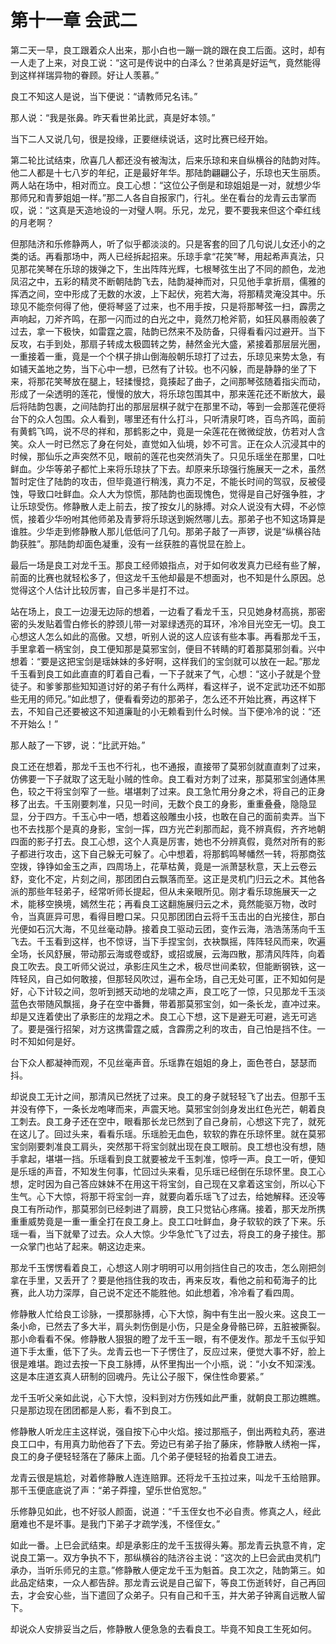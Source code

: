 # 第十一章 会武二

第二天一早，良工跟着众人出来，那小白也一蹦一跳的跟在良工后面。这时，却有一人走了上来，对良工说：“这可是传说中的白泽么？世弟真是好运气，竟然能得到这样祥瑞异物的眷顾。好让人羡慕。”

良工不知这人是说，当下便说：“请教师兄名讳。”

那人说：“我是张鼻。昨天看世弟比武，真是好本领。”

当下二人又说几句，很是投缘，正要继续说话，这时比赛已经开始。

第二轮比试结束，欣喜几人都还没有被淘汰，后来乐琼和来自纵横谷的陆韵对阵。他二人都是十七八岁的年纪，正是最好年华。那陆韵翩翩公子，乐琼也天生丽质。两人站在场中，相对而立。良工心想：“这位公子倒是和琼姐姐是一对，就想少华那师兄和青萝姐姐一样。”那二人各自自报家门，行礼。坐在看台的龙青云击掌而叹，说：“这真是天造地设的一对璧人啊。乐兄，龙兄，要不要我来但这个牵红线的月老啊？

但那陆济和乐修静两人，听了似乎都淡淡的。只是客套的回了几句说儿女还小的之类的话。再看那场中，两人已经拆起招来。乐琼手拿“花笑”琴，用起希声真法，只见那花笑琴在乐琼的拨弹之下，生出阵阵光辉，七根琴弦生出了不同的颜色，龙池凤沼之中，五彩的精灵不断朝陆韵飞去，陆韵凝神而对，只见他手拿折扇，儒雅的挥洒之间，空中形成了无数的水波，上下起伏，宛若大海，将那精灵淹没其中。乐琼见不能奈何得了他，便将琴竖了过来，也不用手按，只是将那琴弦一扫，霹雳之声响起，刀斧齐鸣，在那一闪而过的白光之中，竟然刀枪斧箭，如狂风暴雨般袭了过去，拿一下极快，如雷霆之震，陆韵已然来不及防备，只得看看闪过避开。当下反攻，右手到处，那扇子转成太极圆转之势，赫然金光大盛，紧接着那层层光圈，一重接着一重，竟是一个个棋子排山倒海般朝乐琼打了过去，乐琼见来势太急，有如铺天盖地之势，当下心中一想，已然有了计较。也不闪躲，而是静静的坐了下来，将那花笑琴放在腿上，轻揉慢捻，竟揍起了曲子，之间那琴弦随着指尖而动，形成了一朵透明的莲花，慢慢的放大，将乐琼包围其中，那来莲花还不断放大，最后将陆韵包裹，之间陆韵打出的那层层棋子就宁在那里不动，等到一会那莲花便将台下的众人包围。众人看到，哪里还有什么打斗，只听清泉叮咚，百鸟齐鸣，面前有黄鹤飞鸣，说不尽的祥和，那鹤影之中，竟是一朵莲花在微微绽放，仿若对人含笑。众人一时已然忘了身在何处，直觉如入仙境，妙不可言。正在众人沉浸其中的时候，那仙乐之声突然不见，眼前的莲花也突然消失了。只见乐瑶坐在那里，口吐鲜血。少华等弟子都忙上来将乐琼扶了下去。却原来乐琼强行施展天一之术，虽然暂时定住了陆韵的攻击，但毕竟道行稍浅，真力不足，不能长时间的驾驭，反被侵蚀，导致口吐鲜血。众人大为惊慌，那陆韵也面现愧色，觉得是自己好强争胜，才让乐琼受伤。修静散人走上前去，按了按女儿的脉搏。对众人说没有大碍，不必惊慌，接着少华吩咐其他师弟及青萝将乐琼送到婉然哪儿去。那弟子也不知这场算是谁胜。少华走到修静散人那儿低低问了几句。那弟子敲了一声锣，说是“纵横谷陆韵获胜”。那陆韵却面色凝重，没有一丝获胜的喜悦显在脸上。

最后一场是良工对龙千玉。那良工经师娘指点，对于如何收发真力已经有些了解，前面的比赛也就轻松多了，但这龙千玉他却最是不想面对，也不知是什么原因。总觉得这个人估计比较厉害，自己多半是打不过。

站在场上，良工一边漫无边际的想着，一边看了看龙千玉，只见她身材高挑，那密密的头发贴着雪白修长的脖颈儿带一对翠绿透亮的耳环，冷冷目光空无一切。良工心想这人怎么如此的高傲。又想，听别人说的这人应该有些本事。再看那龙千玉，手里拿着一柄宝剑，良工便知那是莫邪宝剑，便目不转睛的盯着那莫邪剑看。兴中想着：“要是这把宝剑是瑶妹妹的多好啊，这样我们的宝剑就可以放在一起。”那龙千玉看到良工如此直直的盯着自己看，一下子就来了气，心想：“这小子就是个登徒子。和爹爹那些知知道讨好的弟子有什么两样，看这样子，说不定武功还不如那些无用的师兄。”如此想了，便看看旁边的那弟子，怎么还不开始比赛，再这样下去，不知自己还要被这不知道廉耻的小无赖看到什么时候。当下便冷冷的说：“还不开始么！”

那人敲了一下锣，说：“比武开始。”

良工还在想着，那龙千玉也不行礼，也不通报，直接带了莫邪剑就直直刺了过来，仿佛要一下子就取了这无耻小贼的性命。良工看对方刺了过来，那莫邪宝剑通体黑色，较之干将宝剑窄了一些。堪堪刺了过来。良工急忙用分身之术，将自己的正身移了出去。千玉刚要刺准，只见一时间，无数个良工的身影，重重叠叠，隐隐显显，分于四方。千玉心中一哂，想着这般雕虫小技，也敢在自己的面前卖弄。当下也不去找那个是真的身影，宝剑一挥，四方光芒刹那而起，竟不辨真假，齐齐地朝四面的影子打去。良工心想，这个人真是厉害，她也不分辨真假，竟然对所有的影子都进行攻击，这下自己躲无可躲了。心中想着，将那鹤鸣琴幡然一转，将那商弦空拨，铮铮如金玉之声，四周场上，花草枯黄，竟是一派萧瑟秋意，天上云卷云舒，变化不定，片刻之间，那团团白云飘落而至。这正是灵机门归云之术。其他各派的那些年轻弟子，经常听师长提起，但从未亲眼所见。刚才看乐琼施展天一之术，能移空换境，嫣然生花；再看良工这翻施展归云之术，竟然能驱万物，改时令，当真匪异可思，看得目瞪口呆。只见那团团白云将千玉击出的白光接住，那白光便如石沉大海，不见丝毫动静。接着良工驱动云团，变作云海，浩浩荡荡向千玉飞去。千玉看到这样，也不惊讶，当下手捏宝剑，衣袂飘摇，阵阵轻风而来，吹遍全场，长风舒展，带动那云海或卷或舒，或招或展，云海四散，那清风阵阵，向着良工吹去。良工听师父说过，承影庄风生之术，极尽世间柔软，但能断钢铁，这一阵轻风，自己如何敢接，但那轻风吹过，遍布全场，自己无处可匿，正不知如何是好，心下计较之间，忽听到撼天动地的龙啸之声，良工吃了一惊，只见那龙千玉淡蓝色衣带随风飘摇，身子在空中番舞，带着那莫邪宝剑，如一条长龙，直冲过来。却是又连着使出了承影庄的龙翔之术。良工心下想，这下是避无可避，逃无可逃了。要是强行招架，对方这携雷霆之威，含霹雳之利的攻击，自己怕是挡不住。一时不知如何是好。

台下众人都凝神而观，不见丝毫声音。乐瑶靠在姐姐的身上，面色苍白，瑟瑟而抖。

却说良工无计之间，那清风已然抚了过来。良工的身子就轻轻飞了出去。但那千玉并没有停下，一条长龙咆哮而来，声震天地。莫邪宝剑剑身发出红色光芒，朝着良工刺去。良工身子还在空中，眼看那长龙已然到了自己身前，心想这下完了，就死在这儿了。回过头来，看看乐瑶。乐瑶脸无血色，软软的靠在乐琼怀里。就在莫邪宝剑刚要刺准良工肩头，突然那干将宝剑就出现在良工眼前。良工想也没有想，随手拿起，堪堪一挡。乐瑶看到良工就要被龙千玉刺准，惊呼一声。良工一听，便知是乐瑶的声音，不知发生何事，忙回过头来看，见乐瑶已经倒在乐琼怀里。良工心想，定时因为自己答应妹妹不在用这干将宝剑，自己现在又拿着这宝剑，所以心下生气。心下大惊，将那干将宝剑一弃，就要向着乐瑶飞了过去，给她解释。还没等良工有所动作，那莫邪剑已经刺进了肩膀，良工只觉钻心疼痛。接着，那天龙所携重重威势竟是一重一重全打在良工身上。良工口吐鲜血，身子软软的跌了下来。乐瑶一看，当下就晕了过去。众人大惊。少华急忙飞了过去，将良工的身子接住。那一众掌门也站了起来。朝这边走来。

那龙千玉愣愣看着良工，心想这人刚才明明可以用剑挡住自己的攻击，怎么刚把剑拿在手里，又丢开了？要是他挡住我的攻击，再来反攻，看他之前和荀海子的比赛，此人功力深厚，自己说不定还不能胜他。如此想着，冷冷看了看四周。

修静散人忙给良工诊脉，一摸那脉搏，心下大惊，胸中有生出一股火来。这良工一条小命，已然去了多大半，肩头刺伤倒是小伤，只是全身骨骼已碎，五脏被撕裂。那小命看看不保。修静散人狠狠的瞪了龙千玉一眼，有不便发作。那龙千玉似乎知道下手太重，低下了头。龙青云也一下子愣住了，反应过来，便觉大事不好，脸上很是难堪。跑过去按一下良工脉搏，从怀里掏出一个小瓶，说：“小女不知深浅。这是本庄道玄真人研制的回魂丹。先让公子服下，保住性命要紧。”

龙千玉听父亲如此说，心下大惊，没料到对方伤残如此严重，就朝良工那边瞧瞧。只是那边现在团团都是人影，看不到良工。

修静散人听龙庄主这样说，强自按下心中火焰。接过那瓶子，倒出两粒丸药，塞进良工口中，有用真力助他吞了下去。旁边已有弟子抬了藤床，修静散人绣袍一挥，良工的身子便轻轻落在了藤床上面。几个弟子便轻轻的抬着良工进去。

龙青云很是尴尬，对着修静散人连连赔罪。还将龙千玉拉过来，叫龙千玉给赔罪。那千玉便底底说了声：“弟子莽撞，望乐世伯宽恕。”

乐修静见如此，也不好驳人颜面，说道：“千玉侄女也不必自责。修真之人，经此磨难也不是坏事。是我门下弟子才疏学浅，不怪侄女。”

如此一番。上巳会武结束。却是承影庄的龙千玉拔得头筹。那龙青云执意不肯，定说良工第一。双方争执不下，那纵横谷的陆济谷主说：“这次的上巳会武由灵机门承办，当听乐师兄的主意。”修静散人便定龙千玉为魁首。良工次之，陆韵第三。如此品定结束，一众人都告辞。那龙青云说是自己留下，等良工伤逝转好，自己再回去，才会安心些，当下遣回了众弟子。只有自己和千玉，并大弟子钟离自远散人留下。

却说众人安排妥当之后，修静散人便急急的去看良工。毕竟不知良工生死如何。



